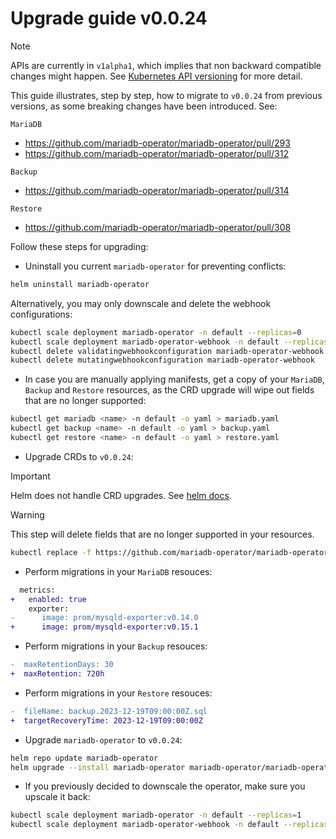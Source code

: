 # Upgrade guide v0.0.24

> [!NOTE]  
> APIs are currently in `v1alpha1`, which implies that non backward compatible changes might happen. See [Kubernetes API versioning](https://kubernetes.io/docs/reference/using-api/#api-versioning) for more detail.

This guide illustrates, step by step, how to migrate to `v0.0.24` from previous versions, as some breaking changes have been introduced. See:

`MariaDB`
- https://github.com/mariadb-operator/mariadb-operator/pull/293
- https://github.com/mariadb-operator/mariadb-operator/pull/312

`Backup`
- https://github.com/mariadb-operator/mariadb-operator/pull/314

`Restore`
- https://github.com/mariadb-operator/mariadb-operator/pull/308

Follow these steps for upgrading:

- Uninstall you current `mariadb-operator` for preventing conflicts:
```bash
helm uninstall mariadb-operator
```
Alternatively, you may only downscale and delete the webhook configurations:
```bash
kubectl scale deployment mariadb-operator -n default --replicas=0
kubectl scale deployment mariadb-operator-webhook -n default --replicas=0
kubectl delete validatingwebhookconfiguration mariadb-operator-webhook
kubectl delete mutatingwebhookconfiguration mariadb-operator-webhook
```

- In case you are manually applying manifests, get a copy of your `MariaDB`, `Backup` and `Restore` resources, as the CRD upgrade will wipe out fields that are no longer supported:
```bash
kubectl get mariadb <name> -n default -o yaml > mariadb.yaml
kubectl get backup <name> -n default -o yaml > backup.yaml
kubectl get restore <name> -n default -o yaml > restore.yaml
```

- Upgrade CRDs to `v0.0.24`:
> [!IMPORTANT]  
> Helm does not handle CRD upgrades. See [helm docs](https://helm.sh/docs/chart_best_practices/custom_resource_definitions/#some-caveats-and-explanations).

> [!WARNING]  
> This step will delete fields that are no longer supported in your resources.
```bash
kubectl replace -f https://github.com/mariadb-operator/mariadb-operator/releases/download/helm-chart-0.24.0/crds.yaml
```

- Perform migrations in your `MariaDB` resouces:
```diff
  metrics:
+   enabled: true
    exporter:
-      image: prom/mysqld-exporter:v0.14.0
+      image: prom/mysqld-exporter:v0.15.1
```
- Perform migrations in your `Backup` resouces:
```diff
-  maxRetentionDays: 30
+  maxRetention: 720h
```
- Perform migrations in your `Restore` resouces:
```diff
-  fileName: backup.2023-12-19T09:00:00Z.sql
+  targetRecoveryTime: 2023-12-19T09:00:00Z
```
 
-  Upgrade `mariadb-operator` to `v0.0.24`:
```bash 
helm repo update mariadb-operator
helm upgrade --install mariadb-operator mariadb-operator/mariadb-operator --version 0.24.0 
```

- If you previously decided to downscale the operator, make sure you upscale it back:
```bash
kubectl scale deployment mariadb-operator -n default --replicas=1
kubectl scale deployment mariadb-operator-webhook -n default --replicas=1
```